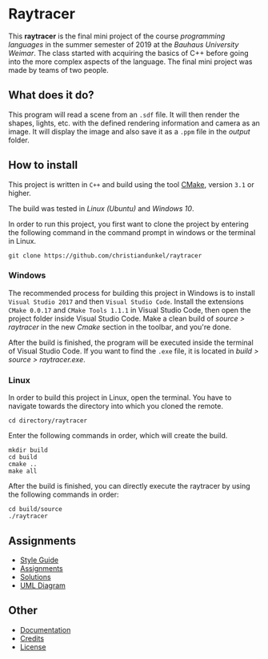 
# Raytracer

This **raytracer** is the final mini project of the course *programming languages* in the summer semester of 2019 at the *Bauhaus University Weimar*. The class started with acquiring the basics of C++ before going into the more complex aspects of the language. The final mini project was made by teams of two people.

## What does it do?

This program will read a scene from an `.sdf` file. It will then render the shapes, lights, etc. with the defined rendering information and camera as an image. It will display the image and also save it as a `.ppm` file in the *output* folder.

## How to install

This project is written in `C++` and build using the tool [CMake](https://cmake.org/), version `3.1` or higher.

The build was tested in *Linux (Ubuntu)* and *Windows 10*.

In order to run this project, you first want to clone the project by entering the following command in the command prompt in windows or the terminal in Linux.

```
git clone https://github.com/christiandunkel/raytracer
```

### Windows

The recommended process for building this project in Windows is to install `Visual Studio 2017` and then `Visual Studio Code`. Install the extensions `CMake 0.0.17` and `CMake Tools 1.1.1` in Visual Studio Code, then open the project folder inside Visual Studio Code. Make a clean build of *source > raytracer* in the new *Cmake* section in the toolbar, and you're done.

After the build is finished, the program will be executed inside the terminal of Visual Studio Code. If you want to find the `.exe` file, it is located in *build > source > raytracer.exe*.

### Linux

In order to build this project in Linux, open the terminal. You have to navigate towards the directory into which you cloned the remote.

```
cd directory/raytracer
```

Enter the following commands in order, which will create the build.

```
mkdir build
cd build
cmake ..
make all
```

After the build is finished, you can directly execute the raytracer by using the following commands in order:

```
cd build/source
./raytracer
```

## Assignments
- [Style Guide](/documentation/styleguide_2019.pdf)
- [Assignments](/documentation/assignments/)
- [Solutions](/documentation/solutions_theory_part.md)
- [UML Diagram](/documentation/uml_diagram.md)

## Other
- [Documentation](/documentation/documentation.md)
- [Credits](/documentation/credits.md)
- [License](/documentation/license.md)
